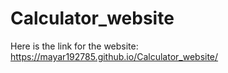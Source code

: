 # Calculator_website
 Here is the link for the website:
 https://mayar192785.github.io/Calculator_website/
